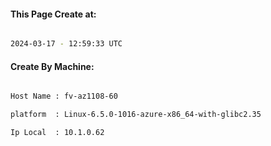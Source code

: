 
   
#### This Page Create at:

```bash

2024-03-17 - 12:59:33 UTC

```

#### Create By Machine:

```bash

Host Name : fv-az1108-60

platform  : Linux-6.5.0-1016-azure-x86_64-with-glibc2.35

Ip Local  : 10.1.0.62

```

